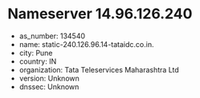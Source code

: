 # Nameserver 14.96.126.240

* as_number: 134540
* name: static-240.126.96.14-tataidc.co.in.
* city: Pune
* country: IN
* organization: Tata Teleservices Maharashtra Ltd
* version: Unknown
* dnssec: Unknown
